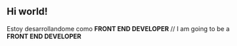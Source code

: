 ## Hi world!
Estoy desarrollandome como **FRONT END DEVELOPER** //
I am going to be a **FRONT END DEVELOPER**
